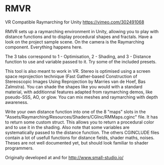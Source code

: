 # RMVR
VR Compatible Raymarching for Unity
https://vimeo.com/302491068

RMVR sets up a raymarching environment in Unity, allowing you to play with distance functions and to display procedural shapes and fractals.
Have a look on the project sample scene. On the camera is the Raymarching component. Everything happens here.

The 3 tabs correspond to 1 - Optimisation, 2 - Shading, and 3 - Distance function to use and variable passed to it. Try some of the included 
presets.

This tool is also meant to work in VR. Stereo is optimised using a screen space reprojection technique (Fast Gather-based Construction of Stereoscopic Images Using Reprojection by Marries van de Hoef, Bas Zalmstra).
You can shade the shapes like you would with a standard material, with additionnal features adapted from raymarching demos, like pseudo-SSS, 
AO, or glow. You can mix meshes and raymarching with depth awareness.

Write your own distance function into one of the 8 "maps" slots in the "Assets/Raymarching/Resources/Shaders/CGInc/RMMaps.cginc" file.
It has to return some custom struct. This allows you to return a procedural color and to use it in the shading. Also note that some variables
are systematically passed to the distance function.
The others CGINCLUDE files contain a lot of usefull functions for distance fields, shader maths, noises.
Theses are not well documented yet, but should look familiar to shader programmers.

Originally developed at and for http://www.small-studio.io/
